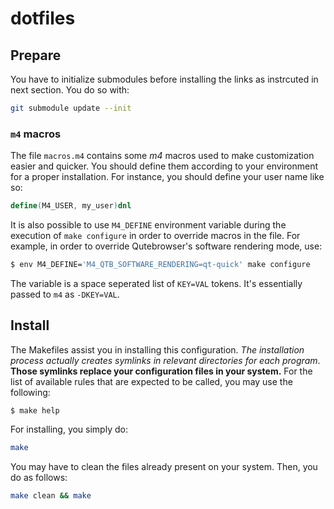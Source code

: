 # dotfiles

## Prepare

You have to initialize submodules before installing the links as instrcuted in
next section. You do so with:

```sh
git submodule update --init
```

### `m4` macros

The file `macros.m4` contains some *m4* macros used to make customization easier
and quicker. You should define them  according to your environment for a proper
installation. For instance, you should define your user name like so:

```m4
define(M4_USER, my_user)dnl
```

It is also possible to use `M4_DEFINE` environment variable during the execution of `make configure` in order to override macros in the file. For example, in order to override Qutebrowser's software rendering mode, use:

```sh
$ env M4_DEFINE='M4_QTB_SOFTWARE_RENDERING=qt-quick' make configure
```

The variable is a space seperated list of `KEY=VAL` tokens. It's essentially passed to `m4` as `-DKEY=VAL`.

## Install

The Makefiles assist you in installing this configuration. *The installation process actually creates symlinks in relevant directories for each program*.  **Those symlinks replace your configuration files in your system.** For the list of available rules that are expected to be called, you may use the following:

```
$ make help
```

For installing, you simply do:

```sh
make
```

You may have to clean the files already present on your system. Then, you do as
follows:
```sh
make clean && make
```
